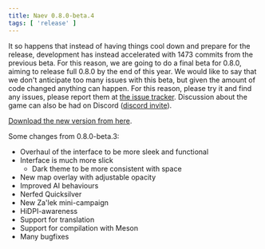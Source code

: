 ```yaml
---
title: Naev 0.8.0-beta.4
tags: [ 'release' ]
---
```


It so happens that instead of having things cool down and prepare for the
release, development has instead accelerated with 1473 commits from the
previous beta. For this reason, we are going to do a final beta for 0.8.0,
aiming to release full 0.8.0 by the end of this year. We would like to say that
we don't anticipate too many issues with this beta, but given the amount of
code changed anything can happen. For this reason, please try it and find any
issues, please report them at [the issue
tracker](https://github.com/naev/naev/issues). Discussion about the game can
also be had on Discord ([discord invite](https://discord.com/invite/nd2M5BR)).

[Download the new version from here](https://github.com/naev/naev/releases/tag/v0.8.0-beta.4).

Some changes from 0.8.0-beta.3:

* Overhaul of the interface to be more sleek and functional
* Interface is much more slick
   * Dark theme to be more consistent with space
* New map overlay with adjustable opacity
* Improved AI behaviours
* Nerfed Quicksilver
* New Za'lek mini-campaign
* HiDPI-awareness
* Support for translation
* Support for compilation with Meson
* Many bugfixes
